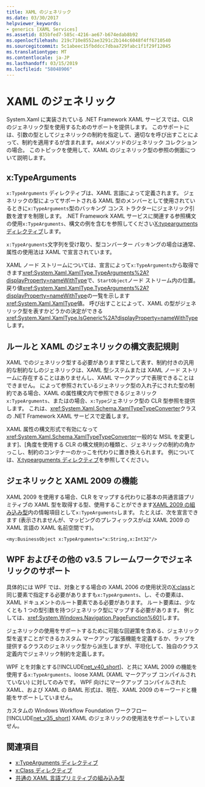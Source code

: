 ```yaml
---
title: XAML のジェネリック
ms.date: 03/30/2017
helpviewer_keywords:
- generics [XAML Services]
ms.assetid: 835bfed7-585c-4216-ae67-b674edab8b92
ms.openlocfilehash: 219c710e8552ae3291c2b144c6048f4ff6710540
ms.sourcegitcommit: 5c1abeec15fbddcc7dbaa729fabc1f1f29f12045
ms.translationtype: MT
ms.contentlocale: ja-JP
ms.lasthandoff: 03/15/2019
ms.locfileid: "58048906"
---
```

# <a name="generics-in-xaml"></a>XAML のジェネリック
System.Xaml に実装されている .NET Framework XAML サービスでは、CLR のジェネリック型を使用するためのサポートを提供します。 このサポートには、引数の型としてジェネリックの制約を指定して、適切なを呼び出すことによって、制約を適用するが含まれます。`Add`メソッドのジェネリック コレクションの場合。 このトピックを使用して、XAML のジェネリック型の参照の側面について説明します。  
  
## <a name="xtypearguments"></a>x:TypeArguments  
 `x:TypeArguments` ディレクティブは、XAML 言語によって定義されます。 ジェネリックの型によってサポートされる XAML 型のメンバーとして使用されているときに`x:TypeArguments`型のバッキング コンス トラクターにジェネリック引数を渡すを制限します。 .NET Framework XAML サービスに関連する参照構文の使用`x:TypeArguments`、構文の例を含むを参照してください[X:typearguments ディレクティブ](x-typearguments-directive.md)します。  
  
 `x:TypeArguments`文字列を受け取り、型コンバーター バッキングの場合は通常、属性の使用法は XAML で宣言されています。  
  
 XAML ノード ストリームについては、宣言によって`x:TypeArguments`から取得できます<xref:System.Xaml.XamlType.TypeArguments%2A?displayProperty=nameWithType>で、`StartObject`ノード ストリーム内の位置。 戻り値<xref:System.Xaml.XamlType.TypeArguments%2A?displayProperty=nameWithType>の一覧を示します<xref:System.Xaml.XamlType>値。 呼び出すことによって、XAML の型がジェネリック型を表すかどうかの決定ができる<xref:System.Xaml.XamlType.IsGeneric%2A?displayProperty=nameWithType>します。  
  
## <a name="rules-and-syntax-conventions-for-generics-in-xaml"></a>ルールと XAML のジェネリックの構文表記規則  
 XAML でのジェネリック型する必要があります常として表す、制約付きの汎用的な制約なしのジェネリックは、XAML 型システムまたは XAML ノード ストリームに存在することはありませんし、XAML マークアップで表現できることはできません。 によって参照されているジェネリック型の入れ子にされた型の制約である場合、XAML の属性構文内で参照できるジェネリック`x:TypeArguments`、またはの場合、`x:Type`ジェネリック型の CLR 型参照を提供します。 これは、<xref:System.Xaml.Schema.XamlTypeTypeConverter>クラスの .NET Framework XAML サービスで定義します。  
  
 XAML 属性の構文形式で有効になって<xref:System.Xaml.Schema.XamlTypeTypeConverter>一般的な MSIL を変更します]、[角度を使用する CLR の構文規則の種類と、ジェネリックの制約の角かっこし、制約のコンテナーのかっこを代わりに置き換えられます。 例については、[X:typearguments ディレクティブ](x-typearguments-directive.md)を参照してください。  
  
## <a name="generics-and-xaml-2009-features"></a>ジェネリックと XAML 2009 の機能  
 XAML 2009 を使用する場合、CLR をマップする代わりに基本の共通言語プリミティブの XAML 型を取得する型、使用することができます[XAML 2009 の組み込み型](built-in-types-for-common-xaml-language-primitives.md)内の情報項目として`x:TypeArguments`します。 たとえば、次を宣言できます (表示されませんが、マッピングのプレフィックスが`x`は XAML 2009 の XAML 言語の XAML 名前空間です)。  
  
```xaml  
<my:BusinessObject x:TypeArguments="x:String,x:Int32"/>  
```  
  
## <a name="generics-support-in-wpf-and-other-v35-frameworks"></a>WPF およびその他の v3.5 フレームワークでジェネリックのサポート  
 具体的には WPF では、対象とする場合の XAML 2006 の使用状況の[X:class](x-class-directive.md)と同じ要素で指定する必要がありますも`x:TypeArguments`、し、その要素は、XAML ドキュメントのルート要素である必要があります。 ルート要素は、少なくとも 1 つの型引数を持つジェネリック型にマップする必要があります。 例としては、<xref:System.Windows.Navigation.PageFunction%601>します。  
  
 ジェネリックの使用をサポートするために可能な回避策を含める、ジェネリック型を返すことができるカスタム マークアップ拡張機能を定義するか、ラップを提供するクラスのジェネリック型から派生しますが、平坦化して、独自のクラス定義内でジェネリック制約を定義します。  
  
 WPF とを対象とする[!INCLUDE[net_v40_short](../../../includes/net-v40-short-md.md)]、と共に XAML 2009 の機能を使用する`x:TypeArguments`、loose XAML (XAML マークアップ コンパイルされていない) に対してのみです。 WPF 向けにマークアップ コンパイルされた XAML、および XAML の BAML 形式は、現在、XAML 2009 のキーワードと機能をサポートしていません。  
  
 カスタムの Windows Workflow Foundation ワークフロー [!INCLUDE[net_v35_short](../../../includes/net-v35-short-md.md)] XAML のジェネリックの使用法をサポートしていません。  
  
## <a name="see-also"></a>関連項目
- [x:TypeArguments ディレクティブ](x-typearguments-directive.md)
- [x:Class ディレクティブ](x-class-directive.md)
- [共通の XAML 言語プリミティブの組み込み型](built-in-types-for-common-xaml-language-primitives.md)
